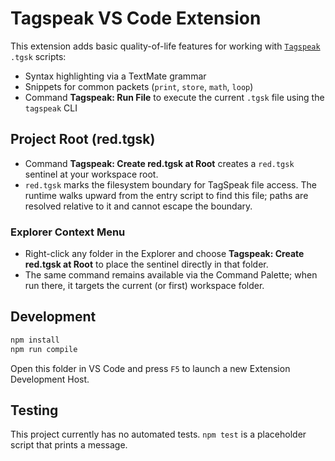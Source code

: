 # Tagspeak VS Code Extension

This extension adds basic quality-of-life features for working with [`Tagspeak`](./Tagspeak_101.md) `.tgsk` scripts:

- Syntax highlighting via a TextMate grammar
- Snippets for common packets (`print`, `store`, `math`, `loop`)
- Command **Tagspeak: Run File** to execute the current `.tgsk` file using the `tagspeak` CLI

## Project Root (red.tgsk)

- Command **Tagspeak: Create red.tgsk at Root** creates a `red.tgsk` sentinel at your workspace root.
- `red.tgsk` marks the filesystem boundary for TagSpeak file access. The runtime walks upward from the entry script to find this file; paths are resolved relative to it and cannot escape the boundary.

### Explorer Context Menu
- Right-click any folder in the Explorer and choose **Tagspeak: Create red.tgsk at Root** to place the sentinel directly in that folder.
- The same command remains available via the Command Palette; when run there, it targets the current (or first) workspace folder.

## Development

```bash
npm install
npm run compile
```

Open this folder in VS Code and press `F5` to launch a new Extension Development Host.

## Testing

This project currently has no automated tests. `npm test` is a placeholder script that prints a message.
